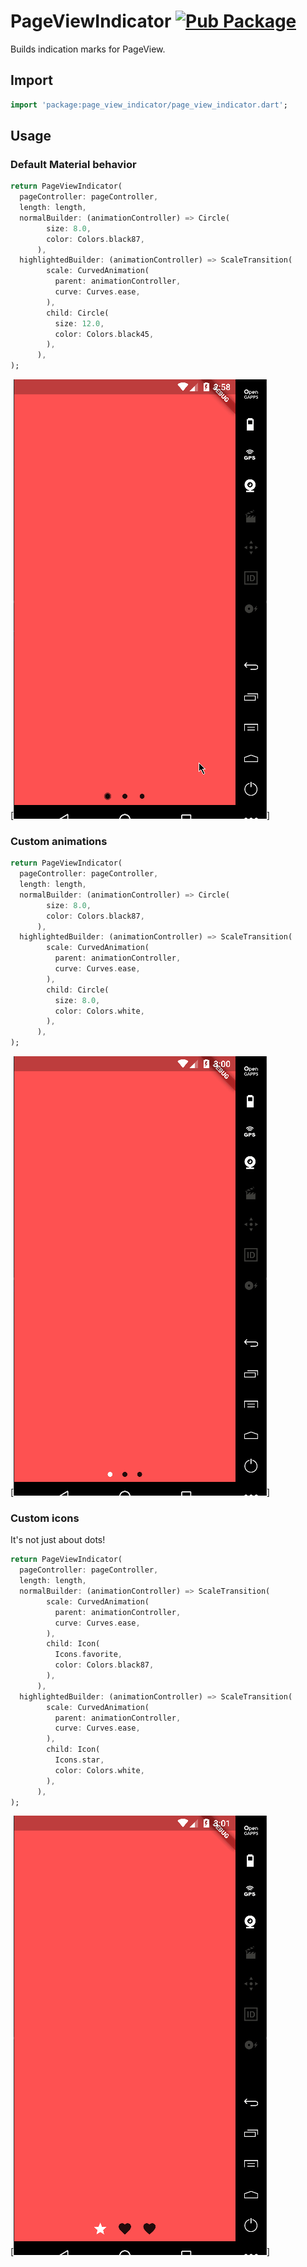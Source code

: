# PageViewIndicator [![Pub Package](https://img.shields.io/pub/v/page_view_indicator.svg)](https://pub.dartlang.org/packages/page_view_indicator)
Builds indication marks for PageView.

## Import
```dart
import 'package:page_view_indicator/page_view_indicator.dart';
```

## Usage

### Default Material behavior
```dart
return PageViewIndicator(
  pageController: pageController,
  length: length,
  normalBuilder: (animationController) => Circle(
        size: 8.0,
        color: Colors.black87,
      ),
  highlightedBuilder: (animationController) => ScaleTransition(
        scale: CurvedAnimation(
          parent: animationController,
          curve: Curves.ease,
        ),
        child: Circle(
          size: 12.0,
          color: Colors.black45,
        ),
      ),
);
```
[![Example 1](example1.gif)]

### Custom animations
```dart
return PageViewIndicator(
  pageController: pageController,
  length: length,
  normalBuilder: (animationController) => Circle(
        size: 8.0,
        color: Colors.black87,
      ),
  highlightedBuilder: (animationController) => ScaleTransition(
        scale: CurvedAnimation(
          parent: animationController,
          curve: Curves.ease,
        ),
        child: Circle(
          size: 8.0,
          color: Colors.white,
        ),
      ),
);
```
[![Example 2](example2.gif)]

### Custom icons
It's not just about dots! 
```dart
return PageViewIndicator(
  pageController: pageController,
  length: length,
  normalBuilder: (animationController) => ScaleTransition(
        scale: CurvedAnimation(
          parent: animationController,
          curve: Curves.ease,
        ),
        child: Icon(
          Icons.favorite,
          color: Colors.black87,
        ),
      ),
  highlightedBuilder: (animationController) => ScaleTransition(
        scale: CurvedAnimation(
          parent: animationController,
          curve: Curves.ease,
        ),
        child: Icon(
          Icons.star,
          color: Colors.white,
        ),
      ),
);
```
[![Example 3](example3.gif)]
